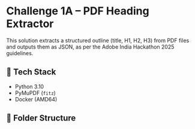# Challenge 1A – PDF Heading Extractor

This solution extracts a structured outline (title, H1, H2, H3) from PDF files and outputs them as JSON, as per the Adobe India Hackathon 2025 guidelines.

## 🔧 Tech Stack

- Python 3.10
- PyMuPDF (`fitz`)
- Docker (AMD64)

## 📂 Folder Structure

